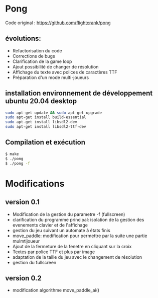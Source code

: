 # Pong

Code original : https://github.com/flightcrank/pong

## évolutions:
- Refactorisation du code
- Corrections de bugs
- Clarification de la game loop
- Ajout possibilité de changer de résolution
- Affichage du texte avec polices de caractères TTF
- Préparation d'un mode multi-joueurs

## installation environnement de développement ubuntu 20.04 desktop
```bash
sudo apt-get update && sudo apt-get upgrade
sudo apt-get install build-essential
sudo apt-get install libsdl2-dev
sudo apt-get install libsdl2-ttf-dev
```
## Compilation et exécution

```bash
$ make
$ ./pong
$ ./pong -f
```

# Modifications

## version 0.1

- Modification de la gestion du parametre -f (fullscreen)
- clarification du programme principal: isolation de la gestion des evenements clavier et de l'affichage
- gestion du jeu suivant un automate à états finis
- move_paddle: modification pour permettre par la suite une partie mulmtijoueur
- Ajout de la fermeture de la fenetre en cliquant sur la croix
- Textes par police TTF et plus par image
- adaptation de la taille du jeu avec le changement de résolution
- gestion du fullscreen

## version 0.2
- modification algorithme move_paddle_ai()